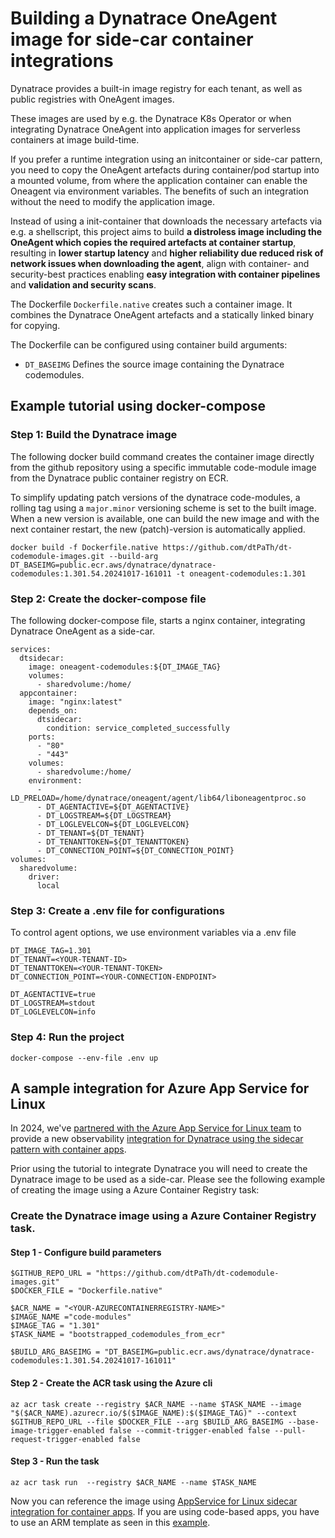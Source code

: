 # Building a Dynatrace OneAgent image for side-car container integrations
Dynatrace provides a built-in image registry for each tenant, as well as public registries with OneAgent images. 

These images are used by e.g. the Dynatrace K8s Operator or when integrating Dynatrace OneAgent into application images for serverless containers at image build-time.  

If you prefer a runtime integration using an initcontainer or side-car pattern, you need to copy the OneAgent artefacts during container/pod startup into a mounted volume, from where the application container can enable the Oneagent via environment variables. The benefits of such an integration without the need to modify the application image.

Instead of using a init-container that downloads the necessary artefacts via e.g. a shellscript, this project aims to build **a distroless image including the OneAgent which copies the required artefacts at container startup**, resulting in  **lower startup latency** and **higher reliability due reduced risk of network issues when downloading the agent**, align with container- and security-best practices enabling **easy integration with container pipelines** and **validation and security scans**. 

The Dockerfile ```Dockerfile.native``` creates such a container image. It combines the Dynatrace OneAgent artefacts and a statically linked binary for copying. 

The Dockerfile can be configured using container build arguments:
* ```DT_BASEIMG``` Defines the source image containing the Dynatrace codemodules. 

## Example tutorial using docker-compose
### Step 1: Build the Dynatrace image 
The following docker build command creates the container image directly from the github repository 
using a specific immutable code-module image from the Dynatrace public container registry on ECR.  

To simplify updating patch versions of the dynatrace code-modules, a rolling tag using a ```major.minor``` versioning scheme is set to the built image. 
When a new version is available, one can build the new image and with the next container restart, the new (patch)-version is automatically applied.   

```
docker build -f Dockerfile.native https://github.com/dtPaTh/dt-codemodule-images.git --build-arg DT_BASEIMG=public.ecr.aws/dynatrace/dynatrace-codemodules:1.301.54.20241017-161011 -t oneagent-codemodules:1.301
```

### Step 2: Create the docker-compose file
The following docker-compose file, starts a nginx container, integrating Dynatrace OneAgent as a side-car.
``` 
services:
  dtsidecar:
    image: oneagent-codemodules:${DT_IMAGE_TAG}
    volumes:
      - sharedvolume:/home/
  appcontainer:
    image: "nginx:latest"
    depends_on:
      dtsidecar: 
        condition: service_completed_successfully
    ports:
      - "80"
      - "443"
    volumes:
      - sharedvolume:/home/
    environment:
      - LD_PRELOAD=/home/dynatrace/oneagent/agent/lib64/liboneagentproc.so
      - DT_AGENTACTIVE=${DT_AGENTACTIVE}   
      - DT_LOGSTREAM=${DT_LOGSTREAM}   
      - DT_LOGLEVELCON=${DT_LOGLEVELCON}   
      - DT_TENANT=${DT_TENANT}
      - DT_TENANTTOKEN=${DT_TENANTTOKEN}
      - DT_CONNECTION_POINT=${DT_CONNECTION_POINT}
volumes:
  sharedvolume:
    driver:
      local
```

### Step 3: Create a .env file for configurations
To control agent options, we use environment variables via a .env file
``` 
DT_IMAGE_TAG=1.301
DT_TENANT=<YOUR-TENANT-ID>
DT_TENANTTOKEN=<YOUR-TENANT-TOKEN> 
DT_CONNECTION_POINT=<YOUR-CONNECTION-ENDPOINT>

DT_AGENTACTIVE=true
DT_LOGSTREAM=stdout 
DT_LOGLEVELCON=info
```

### Step 4: Run the project
```
docker-compose --env-file .env up
```

## A sample integration for Azure App Service for Linux
In 2024, we've [partnered with the Azure App Service for Linux team](https://azure.github.io/AppService/2024/11/08/Global-Availability-Sidecars.html) to provide a new observability [integration for Dynatrace using the sidecar pattern with container apps](https://azure.github.io/AppService/2024/07/26/Using-Dynatrace-with-Sidecar.html). 

Prior using the tutorial to integrate Dynatrace you will need to create the Dynatrace image to be used as a side-car.  Please see the following example of creating the image using a Azure Container Registry task:  

### Create the Dynatrace image using a Azure Container Registry task. 
#### Step 1 - Configure build parameters
```
$GITHUB_REPO_URL = "https://github.com/dtPaTh/dt-codemodule-images.git"  
$DOCKER_FILE = "Dockerfile.native"

$ACR_NAME = "<YOUR-AZURECONTAINERREGISTRY-NAME>" 
$IMAGE_NAME ="code-modules"
$IMAGE_TAG = "1.301"  
$TASK_NAME = "bootstrapped_codemodules_from_ecr" 

$BUILD_ARG_BASEIMG = "DT_BASEIMG=public.ecr.aws/dynatrace/dynatrace-codemodules:1.301.54.20241017-161011" 
```

#### Step 2 - Create the ACR task using the Azure cli
```
az acr task create --registry $ACR_NAME --name $TASK_NAME --image "$($ACR_NAME).azurecr.io/$($IMAGE_NAME):$($IMAGE_TAG)" --context $GITHUB_REPO_URL --file $DOCKER_FILE --arg $BUILD_ARG_BASEIMG --base-image-trigger-enabled false --commit-trigger-enabled false --pull-request-trigger-enabled false
```

#### Step 3 - Run the task
```
az acr task run  --registry $ACR_NAME --name $TASK_NAME
```

Now you can reference the image using [AppService for Linux sidecar integration for container apps](https://azure.github.io/AppService/2024/07/26/Using-Dynatrace-with-Sidecar.html). If you are using code-based apps, you have to use an ARM template as seen in this [example](https://github.com/Azure-Samples/sidecar-samples/tree/main/sidecar-arm-template).




